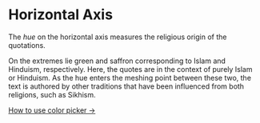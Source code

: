 # Horizontal Axis
The *hue* on the horizontal axis measures the religious origin of the quotations. 

On the extremes lie green and saffron corresponding to Islam and Hinduism, respectively. Here, the quotes are in the context of purely Islam or Hinduism. As the hue enters the meshing point between these two, the text is authored by other traditions that have been influenced from both religions, such as Sikhism.

<p class="link"><a href="#welcome">How to use color picker &#8594;</a></p>